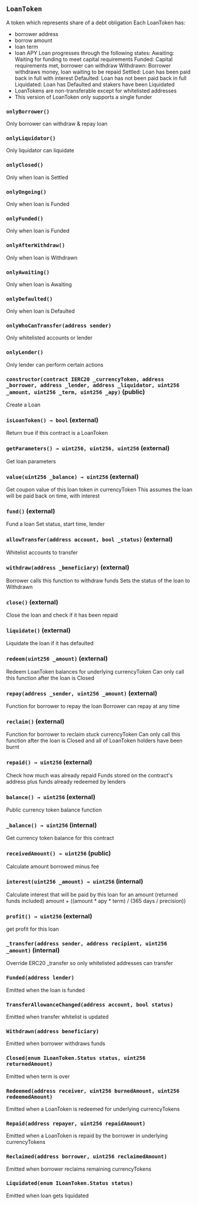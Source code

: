 ## `LoanToken`



A token which represents share of a debt obligation
Each LoanToken has:
- borrower address
- borrow amount
- loan term
- loan APY
Loan progresses through the following states:
Awaiting:    Waiting for funding to meet capital requirements
Funded:      Capital requirements met, borrower can withdraw
Withdrawn:   Borrower withdraws money, loan waiting to be repaid
Settled:     Loan has been paid back in full with interest
Defaulted:   Loan has not been paid back in full
Liquidated:  Loan has Defaulted and stakers have been Liquidated
- LoanTokens are non-transferable except for whitelisted addresses
- This version of LoanToken only supports a single funder

### `onlyBorrower()`



Only borrower can withdraw & repay loan

### `onlyLiquidator()`



Only liquidator can liquidate

### `onlyClosed()`



Only when loan is Settled

### `onlyOngoing()`



Only when loan is Funded

### `onlyFunded()`



Only when loan is Funded

### `onlyAfterWithdraw()`



Only when loan is Withdrawn

### `onlyAwaiting()`



Only when loan is Awaiting

### `onlyDefaulted()`



Only when loan is Defaulted

### `onlyWhoCanTransfer(address sender)`



Only whitelisted accounts or lender

### `onlyLender()`



Only lender can perform certain actions


### `constructor(contract IERC20 _currencyToken, address _borrower, address _lender, address _liquidator, uint256 _amount, uint256 _term, uint256 _apy)` (public)



Create a Loan


### `isLoanToken() → bool` (external)



Return true if this contract is a LoanToken


### `getParameters() → uint256, uint256, uint256` (external)



Get loan parameters


### `value(uint256 _balance) → uint256` (external)



Get coupon value of this loan token in currencyToken
This assumes the loan will be paid back on time, with interest


### `fund()` (external)



Fund a loan
Set status, start time, lender

### `allowTransfer(address account, bool _status)` (external)



Whitelist accounts to transfer


### `withdraw(address _beneficiary)` (external)



Borrower calls this function to withdraw funds
Sets the status of the loan to Withdrawn


### `close()` (external)



Close the loan and check if it has been repaid

### `liquidate()` (external)



Liquidate the loan if it has defaulted

### `redeem(uint256 _amount)` (external)



Redeem LoanToken balances for underlying currencyToken
Can only call this function after the loan is Closed


### `repay(address _sender, uint256 _amount)` (external)



Function for borrower to repay the loan
Borrower can repay at any time


### `reclaim()` (external)



Function for borrower to reclaim stuck currencyToken
Can only call this function after the loan is Closed
and all of LoanToken holders have been burnt

### `repaid() → uint256` (external)



Check how much was already repaid
Funds stored on the contract's address plus funds already redeemed by lenders


### `balance() → uint256` (external)



Public currency token balance function


### `_balance() → uint256` (internal)



Get currency token balance for this contract


### `receivedAmount() → uint256` (public)



Calculate amount borrowed minus fee


### `interest(uint256 _amount) → uint256` (internal)



Calculate interest that will be paid by this loan for an amount (returned funds included)
amount + ((amount * apy * term) / (365 days / precision))


### `profit() → uint256` (external)



get profit for this loan


### `_transfer(address sender, address recipient, uint256 _amount)` (internal)



Override ERC20 _transfer so only whitelisted addresses can transfer



### `Funded(address lender)`



Emitted when the loan is funded


### `TransferAllowanceChanged(address account, bool status)`



Emitted when transfer whitelist is updated


### `Withdrawn(address beneficiary)`



Emitted when borrower withdraws funds


### `Closed(enum ILoanToken.Status status, uint256 returnedAmount)`



Emitted when term is over


### `Redeemed(address receiver, uint256 burnedAmount, uint256 redeemedAmount)`



Emitted when a LoanToken is redeemed for underlying currencyTokens


### `Repaid(address repayer, uint256 repaidAmount)`



Emitted when a LoanToken is repaid by the borrower in underlying currencyTokens


### `Reclaimed(address borrower, uint256 reclaimedAmount)`



Emitted when borrower reclaims remaining currencyTokens


### `Liquidated(enum ILoanToken.Status status)`



Emitted when loan gets liquidated


